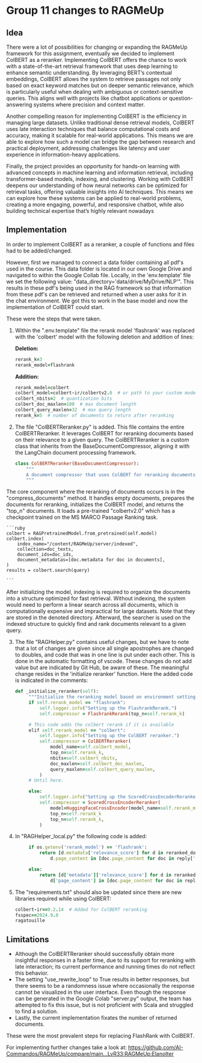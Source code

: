 # Group 11 changes to RAGMeUp

## Idea
There were a lot of possibilities for changing or expanding the RAGMeUp framework for this assignment, eventually we decided to implement ColBERT as a reranker. Implementing ColBERT offers the chance to work with a state-of-the-art retrieval framework that uses deep learning to enhance semantic understanding. By leveraging BERT’s contextual embeddings, ColBERT allows the system to retrieve passages not only based on exact keyword matches but on deeper semantic relevance, which is particularly useful when dealing with ambiguous or context-sensitive queries. This aligns well with projects like chatbot applications or question-answering systems where precision and context matter.

Another compelling reason for implementing ColBERT is the efficiency in managing large datasets. Unlike traditional dense retrieval models, ColBERT uses late interaction techniques that balance computational costs and accuracy, making it scalable for real-world applications. This means we are able to explore how such a model can bridge the gap between research and practical deployment, addressing challenges like latency and user experience in information-heavy applications.

Finally, the project provides an opportunity for hands-on learning with advanced concepts in machine learning and information retrieval, including transformer-based models, indexing, and clustering. Working with ColBERT deepens our understanding of how neural networks can be optimized for retrieval tasks, offering valuable insights into AI techniques. This means we can explore how these systems can be applied to real-world problems, creating a more engaging, powerful, and responsive chatbot, while also building technical expertise that’s highly relevant nowadays

## Implementation

In order to implement ColBERT as a reranker, a couple of functions and files had to be added/changed.

However, first we managed to connect a data folder containing all pdf's used in the course. This data folder is located in our own Google Drive and navigated to within the Google Collab file. Locally, in the 'env.template' file we set the following value: "data_directory='data/drive/MyDrive/NLP'". This results in these pdf's being used in the RAG framework so that information from these pdf's can be retrieved and returned when a user asks for it in the chat environment. We got this to work in the base model and now the implementation of ColBERT could start.

These were the steps that were taken.

1. Within the ".env.template" file the rerank model 'flashrank' was replaced with the 'colbert' model with the following deletion and addition of lines:

   **Deletion:**
   ```ruby
   rerank_k=3
   rerank_model=flashrank
   ```
   
   **Addition:**
   ```ruby
   rerank_model=colbert
   colbert_model=colbert-ir/colbertv2.0  # or path to your custom model
   colbert_nbits=2  # quantization bits
   colbert_doc_maxlen=180  # max document length
   colbert_query_maxlen=32  # max query length
   rerank_k=5  # number of documents to return after reranking
   ```
2. The file "ColBERTReranker.py" is added. This file contains the entire ColBERTReranker. It leverages ColBERT for reranking documents based on their relevance to a given query. The ColBERTReranker is a custom class that inherits from the BaseDocumentCompressor, aligning it with the LangChain document processing framework. 

    ```ruby
    class ColBERTReranker(BaseDocumentCompressor):
        """
        A document compressor that uses ColBERT for reranking documents.
        """
    ```
The core component where the reranking of documents occurs is in the "compress_documents" method. It handles empty documents, prepares the documents for reranking, initializes the ColBERT model, and returns the "top_n" documents. It loads a pre-trained "colbertv2.0" which has a checkpoint trained on the MS MARCO Passage Ranking task.

    ```ruby
    colbert = RAGPretrainedModel.from_pretrained(self.model)
    colbert.index(
        index_name="/content/RAGMeUp/server/indexed",
        collection=doc_texts,
        document_ids=doc_ids,
        document_metadatas=[doc.metadata for doc in documents],
    )
    results = colbert.search(query)

    ```

After initializing the model, indexing is required to organize the documents into a structure optimized for fast retrieval. Without indexing, the system would need to perform a linear search across all documents, which is computationally expensive and impractical for large datasets. Note that they are stored in the denoted directory. Afterward, the searcher is used on the indexed structure to quickly find and rank documents relevant to a given query.


3. The file "RAGHelper.py" contains useful changes, but we have to note that a lot of changes are given since all single apostrophes are changed to doubles, and code that was in one line is put under each other. This is done in the automatic formatting of vscode. These changes do not add value but are indicated by Git Hub, be aware of these. The meaningful change resides in the 'initialize reranker' function. Here the added code is indicated in the comments:
   
   ```ruby
   def _initialize_reranker(self):
        """Initialize the reranking model based on environment settings."""
        if self.rerank_model == "flashrank":
            self.logger.info("Setting up the FlashrankRerank.")
            self.compressor = FlashrankRerank(top_n=self.rerank_k)

        # This code adds the colbert rerank if it is available
        elif self.rerank_model == "colbert":
            self.logger.info("Setting up the ColBERT reranker.")
            self.compressor = ColBERTReranker(
                model_name=self.colbert_model,
                top_n=self.rerank_k,
                nbits=self.colbert_nbits,
                doc_maxlen=self.colbert_doc_maxlen,
                query_maxlen=self.colbert_query_maxlen,
            )
        # Until here.
   
        else:
            self.logger.info("Setting up the ScoredCrossEncoderReranker.")
            self.compressor = ScoredCrossEncoderReranker(
                model=HuggingFaceCrossEncoder(model_name=self.rerank_model),
                top_n=self.rerank_k
                top_n=self.rerank_k,
            )
   ```

4. In "RAGHelper_local.py" the following code is added:
   ```ruby
        if os.getenv('rerank_model') == 'flashrank':
            return [d.metadata['relevance_score'] for d in reranked_docs if
                d.page_content in [doc.page_content for doc in reply['docs']]]

        else:
            return [d['metadata']['relevance_score'] for d in reranked_docs if
                d['page_content'] in [doc.page_content for doc in reply['docs']]]
   ```

5. The "requirements.txt" should also be updated since there are new libraries required while using ColBERT:

   ```ruby
   colbert-ir==0.2.14  # Added for ColBERT reranking
   fsspec==2024.9.0
   ragatouille
   ```
## Limitations 
- Although the ColBERTReranker should successfully obtain more insightful responses in a faster time, due to its support for reranking with late interaction; its current performance and running times do not reflect this behavior.
- The setting "use_rewrite_loop" to True results in better responses, but there seems to be a randomness issue where occasionally the response cannot be visualized in the user interface. Even though the response can be generated in the Google Colab "server.py" output, the team has attempted to fix this issue, but is not proficient with Scala and struggled to find a solution.
- Lastly, the current implementation fixates the number of returned documents.


These were the most prevalent steps for replacing FlashRank with ColBERT.

For implementing further changes take a look at: https://github.com/AI-Commandos/RAGMeUp/compare/main...LvR33:RAGMeUp:ElanoIter
